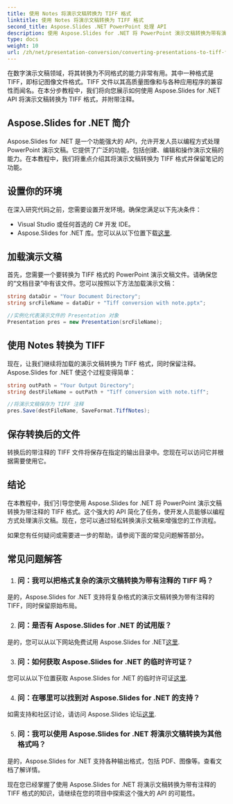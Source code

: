 ```yaml
---
title: 使用 Notes 将演示文稿转换为 TIFF 格式
linktitle: 使用 Notes 将演示文稿转换为 TIFF 格式
second_title: Aspose.Slides .NET PowerPoint 处理 API
description: 使用 Aspose.Slides for .NET 将 PowerPoint 演示文稿转换为带有演讲者注释的 TIFF 格式。高质量、高效的转换。
type: docs
weight: 10
url: /zh/net/presentation-conversion/converting-presentations-to-tiff-format-with-notes/
---
```


在数字演示文稿领域，将其转换为不同格式的能力非常有用。其中一种格式是 TIFF，即标记图像文件格式。TIFF 文件以其高质量图像和与各种应用程序的兼容性而闻名。在本分步教程中，我们将向您展示如何使用 Aspose.Slides for .NET API 将演示文稿转换为 TIFF 格式，并附带注释。

## Aspose.Slides for .NET 简介

Aspose.Slides for .NET 是一个功能强大的 API，允许开发人员以编程方式处理 PowerPoint 演示文稿。它提供了广泛的功能，包括创建、编辑和操作演示文稿的能力。在本教程中，我们将重点介绍其将演示文稿转换为 TIFF 格式并保留笔记的功能。

## 设置你的环境

在深入研究代码之前，您需要设置开发环境。确保您满足以下先决条件：

- Visual Studio 或任何首选的 C# 开发 IDE。
-  Aspose.Slides for .NET 库。您可以从以下位置下载[这里](https://releases.aspose.com/slides/net/).

## 加载演示文稿

首先，您需要一个要转换为 TIFF 格式的 PowerPoint 演示文稿文件。请确保您的“文档目录”中有该文件。您可以按照以下方法加载演示文稿：

```csharp
string dataDir = "Your Document Directory";
string srcFileName = dataDir + "Tiff conversion with note.pptx";

//实例化代表演示文件的 Presentation 对象
Presentation pres = new Presentation(srcFileName);
```

## 使用 Notes 转换为 TIFF

现在，让我们继续将加载的演示文稿转换为 TIFF 格式，同时保留注释。 Aspose.Slides for .NET 使这个过程变得简单：

```csharp
string outPath = "Your Output Directory";
string destFileName = outPath + "Tiff conversion with note.tiff";

//将演示文稿保存为 TIFF 注释
pres.Save(destFileName, SaveFormat.TiffNotes);
```

## 保存转换后的文件

转换后的带注释的 TIFF 文件将保存在指定的输出目录中。您现在可以访问它并根据需要使用它。

## 结论

在本教程中，我们引导您使用 Aspose.Slides for .NET 将 PowerPoint 演示文稿转换为带注释的 TIFF 格式。这个强大的 API 简化了任务，使开发人员能够以编程方式处理演示文稿。现在，您可以通过轻松转换演示文稿来增强您的工作流程。

如果您有任何疑问或需要进一步的帮助，请参阅下面的常见问题解答部分。

## 常见问题解答

1. ### 问：我可以把格式复杂的演示文稿转换为带有注释的 TIFF 吗？

是的，Aspose.Slides for .NET 支持将复杂格式的演示文稿转换为带有注释的 TIFF，同时保留原始布局。

2. ### 问：是否有 Aspose.Slides for .NET 的试用版？

是的，您可以从以下网站免费试用 Aspose.Slides for .NET[这里](https://releases.aspose.com/).

3. ### 问：如何获取 Aspose.Slides for .NET 的临时许可证？

您可以从以下位置获取 Aspose.Slides for .NET 的临时许可证[这里](https://purchase.aspose.com/temporary-license/).

4. ### 问：在哪里可以找到对 Aspose.Slides for .NET 的支持？

如需支持和社区讨论，请访问 Aspose.Slides 论坛[这里](https://forum.aspose.com/).

5. ### 问：我可以使用 Aspose.Slides for .NET 将演示文稿转换为其他格式吗？

 是的，Aspose.Slides for .NET 支持各种输出格式，包括 PDF、图像等。查看文档了解详情。

现在您已经掌握了使用 Aspose.Slides for .NET 将演示文稿转换为带有注释的 TIFF 格式的知识，请继续在您的项目中探索这个强大的 API 的可能性。